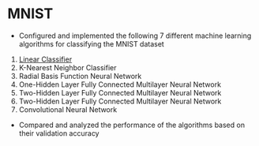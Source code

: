 # MNIST
* Configured and implemented the following 7 different machine learning algorithms for classifying the MNIST dataset

1. [Linear Classifier](Codes/Linear_SGD.py)
2. K-Nearest Neighbor Classifier
3. Radial Basis Function Neural Network
4. One-Hidden Layer Fully Connected Multilayer Neural Network
5. Two-Hidden Layer Fully Connected Multilayer Neural Network
6. Two-Hidden Layer Fully Connected Multilayer Neural Network
7. Convolutional Neural Network

* Compared and analyzed the performance of the algorithms based on their validation accuracy
